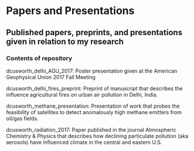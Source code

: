 # Papers and Presentations
## Published papers, preprints, and presentations given in relation to my research
### Contents of repository

dcusworth_delhi_AGU_2017: Poster presentation given at the American Geophysical Union 2017 Fall Meeting

dcusworth_delhi_fires_preprint: Preprint of manuscript that describes the influence agricultural fires on urban air pollution in Delhi, India.

dcusworth_methane_presentation: Presentation of work that probes the feasibility of satellites to detect anomalously high methane emitters from oil/gas fields.

dcusworth_radiation_2017: Paper published in the journal Atmospheric Chemistry & Physics that describes how declining particulate pollution (aka aerosols) have influenced climate in the central and eastern U.S.



